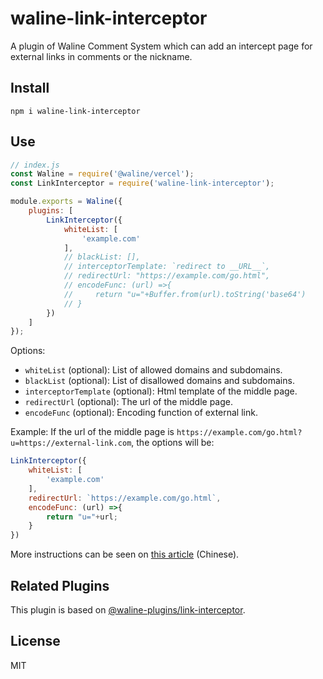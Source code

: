 # waline-link-interceptor

A plugin of Waline Comment System which can add an intercept page for external links in comments or the nickname. 

## Install

```shell
npm i waline-link-interceptor
```

## Use

```javascript
// index.js
const Waline = require('@waline/vercel');
const LinkInterceptor = require('waline-link-interceptor');

module.exports = Waline({
    plugins: [
        LinkInterceptor({
            whiteList: [
                'example.com'
            ],
            // blackList: [],
            // interceptorTemplate: `redirect to __URL__`,  
            // redirectUrl: "https://example.com/go.html",
            // encodeFunc: (url) =>{
            //     return "u="+Buffer.from(url).toString('base64')
            // }
        })
    ]
});
```

Options:
- `whiteList` (optional): List of allowed domains and subdomains.
- `blackList` (optional): List of disallowed domains and subdomains.
- `interceptorTemplate` (optional): Html template of the middle page.
- `redirectUrl` (optional): The url of the middle page.
- `encodeFunc` (optional): Encoding function of external link.

Example: If the url of the middle page is `https://example.com/go.html?u=https://external-link.com`, the options will be:

```js
LinkInterceptor({
    whiteList: [
        'example.com'
    ],
    redirectUrl: `https://example.com/go.html`,
    encodeFunc: (url) =>{
        return "u="+url;
    }
})
```

More instructions can be seen on [this article](https://uuanqin.top/p/e1ee5eca/) (Chinese).

## Related Plugins

This plugin is based on [@waline-plugins/link-interceptor](https://github.com/walinejs/plugins/tree/master/packages/link-interceptor).

## License

MIT